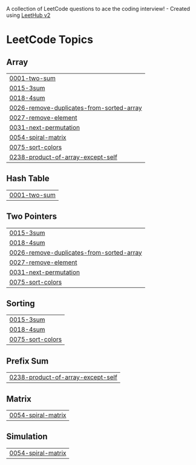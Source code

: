 A collection of LeetCode questions to ace the coding interview! - Created using [LeetHub v2](https://github.com/arunbhardwaj/LeetHub-2.0)
<!---LeetCode Topics Start-->
# LeetCode Topics
## Array
|  |
| ------- |
| [0001-two-sum](https://github.com/Rupak-18/DSA-Array/tree/master/0001-two-sum) |
| [0015-3sum](https://github.com/Rupak-18/DSA-Array/tree/master/0015-3sum) |
| [0018-4sum](https://github.com/Rupak-18/DSA-Array/tree/master/0018-4sum) |
| [0026-remove-duplicates-from-sorted-array](https://github.com/Rupak-18/DSA-Array/tree/master/0026-remove-duplicates-from-sorted-array) |
| [0027-remove-element](https://github.com/Rupak-18/DSA-Array/tree/master/0027-remove-element) |
| [0031-next-permutation](https://github.com/Rupak-18/DSA-Array/tree/master/0031-next-permutation) |
| [0054-spiral-matrix](https://github.com/Rupak-18/DSA-Array/tree/master/0054-spiral-matrix) |
| [0075-sort-colors](https://github.com/Rupak-18/DSA-Array/tree/master/0075-sort-colors) |
| [0238-product-of-array-except-self](https://github.com/Rupak-18/DSA-Array/tree/master/0238-product-of-array-except-self) |
## Hash Table
|  |
| ------- |
| [0001-two-sum](https://github.com/Rupak-18/DSA-Array/tree/master/0001-two-sum) |
## Two Pointers
|  |
| ------- |
| [0015-3sum](https://github.com/Rupak-18/DSA-Array/tree/master/0015-3sum) |
| [0018-4sum](https://github.com/Rupak-18/DSA-Array/tree/master/0018-4sum) |
| [0026-remove-duplicates-from-sorted-array](https://github.com/Rupak-18/DSA-Array/tree/master/0026-remove-duplicates-from-sorted-array) |
| [0027-remove-element](https://github.com/Rupak-18/DSA-Array/tree/master/0027-remove-element) |
| [0031-next-permutation](https://github.com/Rupak-18/DSA-Array/tree/master/0031-next-permutation) |
| [0075-sort-colors](https://github.com/Rupak-18/DSA-Array/tree/master/0075-sort-colors) |
## Sorting
|  |
| ------- |
| [0015-3sum](https://github.com/Rupak-18/DSA-Array/tree/master/0015-3sum) |
| [0018-4sum](https://github.com/Rupak-18/DSA-Array/tree/master/0018-4sum) |
| [0075-sort-colors](https://github.com/Rupak-18/DSA-Array/tree/master/0075-sort-colors) |
## Prefix Sum
|  |
| ------- |
| [0238-product-of-array-except-self](https://github.com/Rupak-18/DSA-Array/tree/master/0238-product-of-array-except-self) |
## Matrix
|  |
| ------- |
| [0054-spiral-matrix](https://github.com/Rupak-18/DSA-Array/tree/master/0054-spiral-matrix) |
## Simulation
|  |
| ------- |
| [0054-spiral-matrix](https://github.com/Rupak-18/DSA-Array/tree/master/0054-spiral-matrix) |
<!---LeetCode Topics End-->